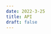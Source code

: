 ```yaml
---
date: 2022-3-25
title: API
draft: false
---
```


<!--Copyright (c) Coherent Labs AD. All rights reserved. Licensed under the MIT License. See License.txt in the project root for license information. -->